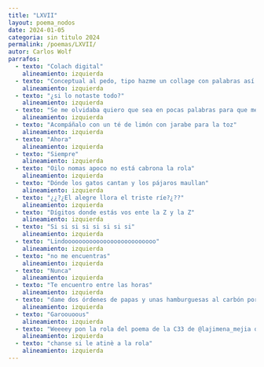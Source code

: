 ```yaml
---
title: "LXVII"
layout: poema_nodos
date: 2024-01-05
categoria: sin titulo 2024
permalink: /poemas/LXVII/
autor: Carlos Wolf
parrafos:
  - texto: "Colach digital"
    alineamiento: izquierda
  - texto: "Conceptual al pedo, tipo hazme un collage con palabras así cabronamente convencionales, estampa las letras para que te 'equivoques' me entiendes, tipo escribe 'mal', y se cuestionen si existe mensaje profundo (ya tu ves si le metes más diseño al pedo (topas?))"
    alineamiento: izquierda
  - texto: "¿si lo notaste todo?"
    alineamiento: izquierda
  - texto: "Se me olvidaba quiero que sea en pocas palabras para que medio si se entienda medio que no, porque al chile ya nadie lee, ni quien esto fuera la revista Expansión o Proceso"
    alineamiento: izquierda
  - texto: "Acompáñalo con un té de limón con jarabe para la toz"
    alineamiento: izquierda
  - texto: "Ahora"
    alineamiento: izquierda
  - texto: "Siempre"
    alineamiento: izquierda
  - texto: "Oilo nomas apoco no está cabrona la rola"
    alineamiento: izquierda
  - texto: "Dónde los gatos cantan y los pájaros maullan"
    alineamiento: izquierda
  - texto: "¿¿?¿El alegre llora el triste ríe?¿??"
    alineamiento: izquierda
  - texto: "Dígitos donde estás vos ente la Z y la Z"
    alineamiento: izquierda
  - texto: "Si si si si si si si si"
    alineamiento: izquierda
  - texto: "Lindoooooooooooooooooooooooooo"
    alineamiento: izquierda
  - texto: "no me encuentras"
    alineamiento: izquierda
  - texto: "Nunca"
    alineamiento: izquierda
  - texto: "Te encuentro entre las horas"
    alineamiento: izquierda
  - texto: "dame dos órdenes de papas y unas hamburguesas al carbón porfas"
    alineamiento: izquierda
  - texto: "Garoouoous"
    alineamiento: izquierda
  - texto: "Weeeey pon la rola del poema de la C33 de @lajimena_mejia quedará bien perrona (si es esa?)"
    alineamiento: izquierda
  - texto: "chanse si le atinè a la rola"
    alineamiento: izquierda
---
```

